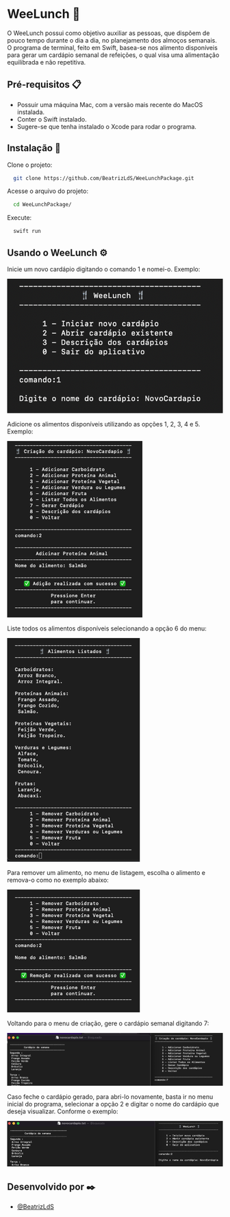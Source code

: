 
# WeeLunch 🍴

O WeeLunch possui como objetivo auxiliar as pessoas, que dispõem de pouco tempo durante o dia a dia, no planejamento dos almoços semanais. 
O programa de terminal, feito em Swift, basea-se nos alimento disponíveis para gerar um cardápio semanal de refeições, o qual visa uma alimentação equilibrada e não repetitiva.



## Pré-requisitos 📋
 - Possuir uma máquina Mac, com a versão mais recente do MacOS instalada.
 - Conter o Swift instalado.
 - Sugere-se que tenha instalado o Xcode para rodar o programa.
 

## Instalação 🔧

Clone o projeto:
```bash
  git clone https://github.com/BeatrizLdS/WeeLunchPackage.git
```
Acesse o arquivo do projeto:
```bash
  cd WeeLunchPackage/
```
Execute:
```bash
  swift run
```

    
## Usando o WeeLunch ⚙️

Inicie um novo cardápio digitando o comando 1 e nomei-o. Exemplo:

![inicia-cardapio](images/criacao-cardapio.png)

Adicione os alimentos disponíveis utilizando as opções 1, 2, 3, 4 e 5. Exemplo:

![add-alimento](images/Adicao-Alimentos.png)

Liste todos os alimentos disponíveis selecionando a opção 6 do menu:

![list-alimento](images/Listagem-alimentos.png)

Para remover um alimento, no menu de listagem, escolha o alimento e remova-o como no exemplo abaixo:

![remove-alimento](images/Remocao-aliemntos.png)

Voltando para o menu de criação, gere o cardápio semanal digitando 7:

![genereta-cardapio](images/gera-cardapio.png)

Caso feche o cardápio gerado, para abri-lo novamente, basta ir no menu inicial do programa, selecionar a opção 2 e digitar o nome do cardápio que deseja visualizar.
Conforme o exemplo:

![open-cardapio](images/abertura-cardapio.png)


## Desenvolvido por ✒️

- [@BeatrizLdS](https://www.github.com/BeatrizLdS)
